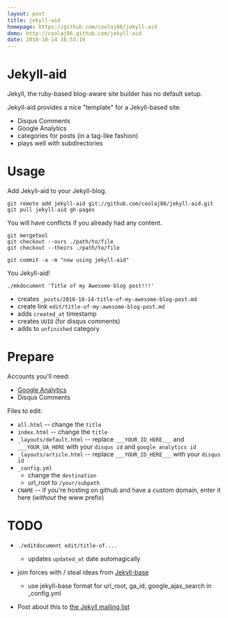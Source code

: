 ```yaml
---
layout: post
title: jekyll-aid
homepage: https://github.com/coolaj86/jekyll-aid
demo: http://coolaj86.github.com/jekyll-aid
date: 2010-10-14 16:53:19
---
```

Jekyll-aid
====

Jekyll, the ruby-based blog-aware site builder has no default setup.

Jekyll-aid provides a nice "template" for a Jekyll-based site.

  * Disqus Comments
  * Google Analytics
  * categories for posts (in a tag-like fashion)
  * plays well with subdirectories

Usage
====

Add Jekyll-aid to your Jekyll-blog.

    git remote add jekyll-aid git://github.com/coolaj86/jekyll-aid.git
    git pull jekyll-aid gh-pages

You will have conflicts if you already had any content.

    git mergetool
    git checkout --ours ./path/to/file
    git checkout --theirs ./path/to/file

    git commit -a -m "now using jekyll-aid"

You Jekyll-aid!

    ./mkdocument 'Title of my Awesome-blog post!!!'

  * creates `_posts/2010-10-14-title-of-my-awesome-blog-post.md`
  * create link `edit/title-of-my-awesome-blog-post.md`
  * adds `created_at` timestamp
  * creates `UUID` (for disqus comments)
  * adds to `unfinished` category

Prepare
====

Accounts you'll need:

  * [Google Analytics](http://code.google.com/apis/ajaxsearch/signup.html)
  * Disqus Comments

Files to edit:

  * `all.html` -- change the `title`
  * `index.html` -- change the `title`
  * `_layouts/default.html` -- replace `___YOUR_ID_HERE___` and `___YOUR_UA_HERE` with your `disqus id` and `google analytics id`
  * `_layouts/article.html` -- replace `___YOUR_ID_HERE___` with your `disqus id`
  * `_config.yml`
    * change the `destination`
    * url_root to `/your/subpath`
  * `CNAME` -- if you're hosting on github and have a custom domain, enter it here (*without* the www prefix)

TODO
====

  * `./editdocument edit/title-of....`
    * updates `updated_at` date automagically

  * join forces with / steal ideas from [Jekyll-base](http://raphinou.github.com/jekyll-base/)
    * use jekyll-base format for url_root, ga_id, google_ajax_search in _config.yml

  * Post about this to [the Jekyll mailing list](http://groups.google.com/group/jekyll-rb)

